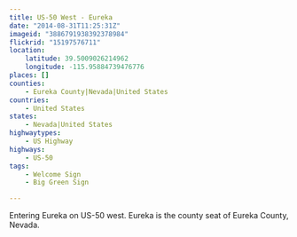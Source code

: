 ```yaml
---
title: US-50 West - Eureka
date: "2014-08-31T11:25:31Z"
imageid: "3886791938392378984"
flickrid: "15197576711"
location:
    latitude: 39.5009026214962
    longitude: -115.95884739476776
places: []
counties:
    - Eureka County|Nevada|United States
countries:
    - United States
states:
    - Nevada|United States
highwaytypes:
    - US Highway
highways:
    - US-50
tags:
    - Welcome Sign
    - Big Green Sign

---
```

Entering Eureka on US-50 west.  Eureka is the county seat of Eureka County, Nevada.